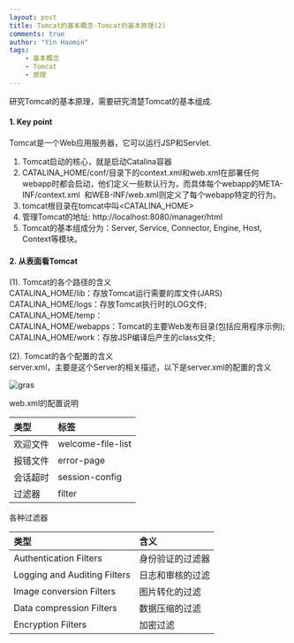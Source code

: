 ```yaml
---
layout: post
title: Tomcat的基本概念-Tomcat的基本原理(2)
comments: true
author: "Yin Haomin"
tags:
    - 基本概念
    - Tomcat
    - 原理
---
```


研究Tomcat的基本原理，需要研究清楚Tomcat的基本组成.<br>
#### 1. Key point<br>
Tomcat是一个Web应用服务器，它可以运行JSP和Servlet. <br>
1. Tomcat启动的核心，就是启动Catalina容器<br>
2. CATALINA_HOME/conf/目录下的context.xml和web.xml在部署任何webapp时都会启动，他们定义一些默认行为，而具体每个webapp的META-INF/context.xml  和WEB-INF/web.xml则定义了每个webapp特定的行为。<br>
3. tomcat根目录在tomcat中叫<CATALINA_HOME> <br>
4. 管理Tomcat的地址: http://localhost:8080/manager/html<br>
5. Tomcat的基本组成分为：Server, Service, Connector, Engine, Host, Context等模块。<br>

#### 2. 从表面看Tomcat<br>
(1). Tomcat的各个路径的含义<br>
CATALINA_HOME/lib：存放Tomcat运行需要的库文件(JARS)<br>
CATALINA_HOME/logs：存放Tomcat执行时的LOG文件; <br>
CATALINA_HOME/temp：<br>
CATALINA_HOME/webapps：Tomcat的主要Web发布目录(包括应用程序示例); <br>
CATALINA_HOME/work：存放JSP编译后产生的class文件; <br>

(2). Tomcat的各个配置的含义<br>
server.xml，主要是这个Server的相关描述，以下是server.xml的配置的含义<br>

![gras](https://raw.githubusercontent.com/digbase/digbase.github.io/master/images/Tomcat/TomcatServerXml.jpeg)<br>

web.xml的配置说明 <br>

|类型|标签|
|:-------|:-------|
|欢迎文件|welcome-file-list|
|报错文件|error-page|
|会话超时|session-config|
|过滤器|filter|


各种过滤器<br>

|类型|含义|
|:-------|:-------|
|Authentication Filters|身份验证的过滤器|
|Logging and Auditing Filters|日志和审核的过滤|
|Image conversion Filters|图片转化的过滤|
|Data compression Filters|数据压缩的过滤|
|Encryption Filters|加密过滤|









